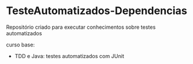 # TesteAutomatizados-Dependencias

Repositório criado para executar conhecimentos sobre testes automatizados

curso base:
  * TDD e Java: testes automatizados com JUnit
